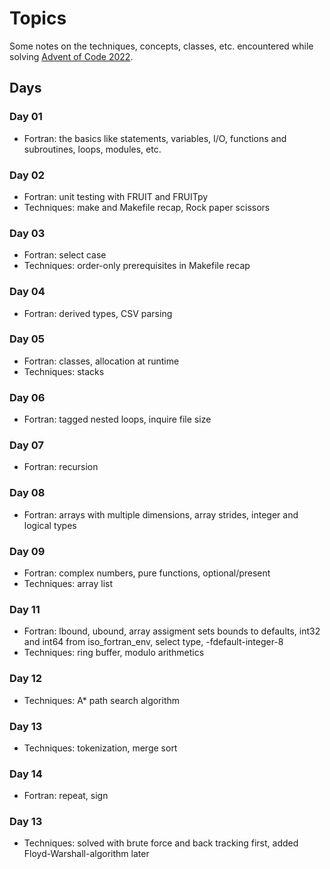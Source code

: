 # Topics

Some notes on the techniques, concepts, classes, etc. encountered while solving [Advent of Code 2022](https://adventofcode.com/2022).

## Days

### Day 01
* Fortran: the basics like statements, variables, I/O, functions and subroutines, loops, modules, etc.

### Day 02
* Fortran: unit testing with FRUIT and FRUITpy
* Techniques: make and Makefile recap, Rock paper scissors

### Day 03
* Fortran: select case
* Techniques: order-only prerequisites in Makefile recap

### Day 04
* Fortran: derived types, CSV parsing

### Day 05
* Fortran: classes, allocation at runtime
* Techniques: stacks

### Day 06
* Fortran: tagged nested loops, inquire file size

### Day 07
* Fortran: recursion

### Day 08
* Fortran: arrays with multiple dimensions, array strides, integer and logical types

### Day 09
* Fortran: complex numbers, pure functions, optional/present
* Techniques: array list

### Day 11
* Fortran: lbound, ubound, array assigment sets bounds to defaults, int32 and int64 from iso_fortran_env, select type, -fdefault-integer-8
* Techniques: ring buffer, modulo arithmetics

### Day 12
* Techniques: A* path search algorithm

### Day 13
* Techniques: tokenization, merge sort

### Day 14
* Fortran: repeat, sign

### Day 13
* Techniques: solved with brute force and back tracking first, added Floyd-Warshall-algorithm later
